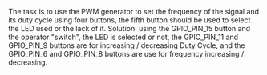The task is to use the PWM generator to set the frequency of the signal and its duty cycle using four buttons, the fifth button should be used to select the LED used or the lack of it.
Solution: using the GPIO_PIN_15 button and the operator "switch", the LED is selected or not, the GPIO_PIN_11 and GPIO_PIN_9 buttons are for increasing / decreasing Duty Cycle, and the GPIO_PIN_6 and GPIO_PIN_8 buttons are use for frequency increasing / decreasing.
